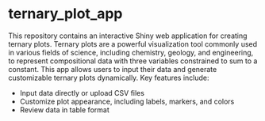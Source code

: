# ternary_plot_app
This repository contains an interactive Shiny web application for creating ternary plots. Ternary plots are a powerful visualization tool commonly used in various fields of science, including chemistry, geology, and engineering, to represent compositional data with three variables constrained to sum to a constant. This app allows users to input their data and generate customizable ternary plots dynamically. Key features include:

- Input data directly or upload CSV files
- Customize plot appearance, including labels, markers, and colors
- Review data in table format
